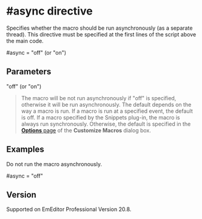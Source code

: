# \#async directive

Specifies whether the macro should be run asynchronously (as a separate thread). This directive must be specified at the first lines of the script above the main code.

#async = "off" (or "on")

## Parameters

"off" (or "on")

> The macro will be not run asynchronously if "off" is specified, otherwise it will be run asynchronously. The default depends on the way a macro is run. If a macro is run at a specified event, the default is off. If a macro specified by the Snippets plug-in, the macro is always run synchronously. Otherwise, the default is specified in the [**Options** page](../../dlg/macro_customize/options/index) of the **Customize Macros** dialog box.

## Examples

Do not run the macro asynchronously.

#async = "off"

## Version

Supported on EmEditor Professional Version 20.8.